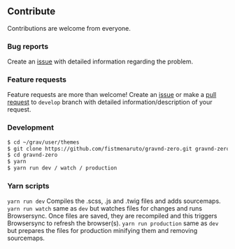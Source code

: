 ## Contribute
Contributions are welcome from everyone.

### Bug reports
Create an [issue](https://github.com/fistmenaruto/gravnd-zero/issues) with detailed information regarding the problem.

### Feature requests
Feature requests are more than welcome! Create an [issue](https://github.com/fistmenaruto/gravnd-zero/issues) or make a [pull request](https://github.com/fistmenaruto/gravnd-zero/pulls) to `develop` branch with detailed information/description of your request.

### Development
``` sh
$ cd ~/grav/user/themes
$ git clone https://github.com/fistmenaruto/gravnd-zero.git gravnd-zero
$ cd gravnd-zero
$ yarn
$ yarn run dev / watch / production
```

### Yarn scripts

`yarn run dev` Compiles the .scss, .js and .twig files and adds sourcemaps.
`yarn run watch` same as `dev` but watches files for changes and runs Browsersync. Once files are saved, they are recompiled and this triggers Browsersync to refresh the browser(s).
`yarn run production` same as `dev` but prepares the files for production minifying them and removing sourcemaps.